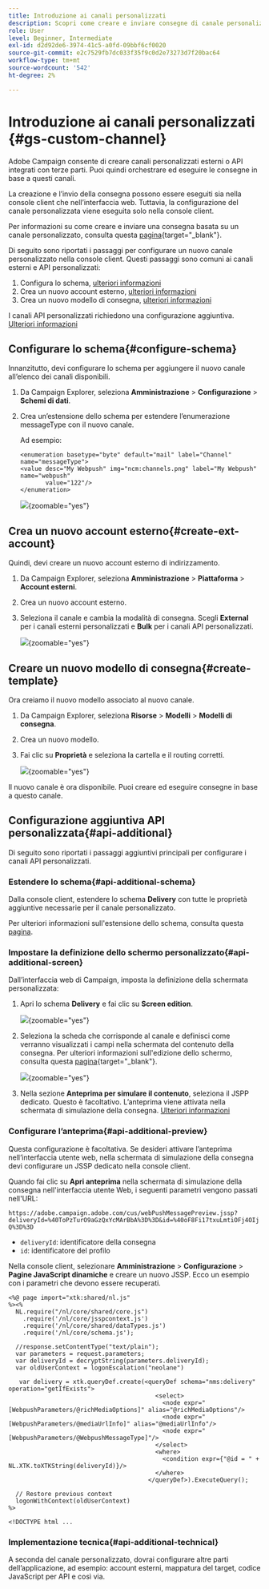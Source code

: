 ```yaml
---
title: Introduzione ai canali personalizzati
description: Scopri come creare e inviare consegne di canale personalizzate con Adobe Campaign Web
role: User
level: Beginner, Intermediate
exl-id: d2d92de6-3974-41c5-a0fd-09bbf6cf0020
source-git-commit: e2c7529fb7dc033f35f9c0d2e73273d7f20bac64
workflow-type: tm+mt
source-wordcount: '542'
ht-degree: 2%

---
```


# Introduzione ai canali personalizzati {#gs-custom-channel}

Adobe Campaign consente di creare canali personalizzati esterni o API integrati con terze parti. Puoi quindi orchestrare ed eseguire le consegne in base a questi canali.

La creazione e l’invio della consegna possono essere eseguiti sia nella console client che nell’interfaccia web. Tuttavia, la configurazione del canale personalizzata viene eseguita solo nella console client.

Per informazioni su come creare e inviare una consegna basata su un canale personalizzato, consulta questa [pagina](https://experienceleague.adobe.com/docs/campaign-web/v8/msg/gs-custom-channel.html){target="_blank"}.

Di seguito sono riportati i passaggi per configurare un nuovo canale personalizzato nella console client. Questi passaggi sono comuni ai canali esterni e API personalizzati:

1. Configura lo schema, [ulteriori informazioni](#configure-schema)
1. Crea un nuovo account esterno, [ulteriori informazioni](#create-ext-account)
1. Crea un nuovo modello di consegna, [ulteriori informazioni](#create-template)

I canali API personalizzati richiedono una configurazione aggiuntiva. [Ulteriori informazioni](#api-additional)

## Configurare lo schema{#configure-schema}

Innanzitutto, devi configurare lo schema per aggiungere il nuovo canale all’elenco dei canali disponibili.

1. Da Campaign Explorer, seleziona **Amministrazione** > **Configurazione** > **Schemi di dati**.

1. Crea un’estensione dello schema per estendere l’enumerazione messageType con il nuovo canale.

   Ad esempio:

   ```
   <enumeration basetype="byte" default="mail" label="Channel" name="messageType">
   <value desc="My Webpush" img="ncm:channels.png" label="My Webpush" name="webpush"
          value="122"/>
   </enumeration>
   ```

   ![](assets/cus-schema.png){zoomable="yes"}

## Crea un nuovo account esterno{#create-ext-account}

Quindi, devi creare un nuovo account esterno di indirizzamento.

1. Da Campaign Explorer, seleziona **Amministrazione** > **Piattaforma** > **Account esterni**.

1. Crea un nuovo account esterno.

1. Seleziona il canale e cambia la modalità di consegna. Scegli **External** per i canali esterni personalizzati e **Bulk** per i canali API personalizzati.

   ![](assets/cus-ext-account.png){zoomable="yes"}

## Creare un nuovo modello di consegna{#create-template}

Ora creiamo il nuovo modello associato al nuovo canale.

1. Da Campaign Explorer, seleziona **Risorse** > **Modelli** > **Modelli di consegna**.

1. Crea un nuovo modello.

1. Fai clic su **Proprietà** e seleziona la cartella e il routing corretti.

   ![](assets/cus-template.png){zoomable="yes"}

Il nuovo canale è ora disponibile. Puoi creare ed eseguire consegne in base a questo canale.

## Configurazione aggiuntiva API personalizzata{#api-additional}

Di seguito sono riportati i passaggi aggiuntivi principali per configurare i canali API personalizzati.

### Estendere lo schema{#api-additional-schema}

Dalla console client, estendere lo schema **Delivery** con tutte le proprietà aggiuntive necessarie per il canale personalizzato.

Per ulteriori informazioni sull&#39;estensione dello schema, consulta questa [pagina](../dev/extend-schema.md).

### Impostare la definizione dello schermo personalizzato{#api-additional-screen}

Dall’interfaccia web di Campaign, imposta la definizione della schermata personalizzata:

1. Apri lo schema **Delivery** e fai clic su **Screen edition**.

   ![](assets/cus-schema2.png){zoomable="yes"}

1. Seleziona la scheda che corrisponde al canale e definisci come verranno visualizzati i campi nella schermata del contenuto della consegna. Per ulteriori informazioni sull&#39;edizione dello schermo, consulta questa [pagina](https://experienceleague.adobe.com/docs/campaign-web/v8/conf/schemas.html#fields){target="_blank"}.

   ![](assets/cus-schema3.png){zoomable="yes"}

1. Nella sezione **Anteprima per simulare il contenuto**, seleziona il JSPP dedicato. Questo è facoltativo. L’anteprima viene attivata nella schermata di simulazione della consegna. [Ulteriori informazioni](#api-additional-preview)

### Configurare l’anteprima{#api-additional-preview}

Questa configurazione è facoltativa. Se desideri attivare l’anteprima nell’interfaccia utente web, nella schermata di simulazione della consegna devi configurare un JSSP dedicato nella console client.

Quando fai clic su **Apri anteprima** nella schermata di simulazione della consegna nell&#39;interfaccia utente Web, i seguenti parametri vengono passati nell&#39;URL:

`https://adobe.campaign.adobe.com/cus/webPushMessagePreview.jssp?deliveryId=%40ToPzTurO9aGzQxYcMArBbA%3D%3D&id=%40oF8Fi17txuLmtiOFj4OIjQ%3D%3D`

* `deliveryId`: identificatore della consegna
* `id`: identificatore del profilo

Nella console client, selezionare **Amministrazione** > **Configurazione** > **Pagine JavaScript dinamiche** e creare un nuovo JSSP. Ecco un esempio con i parametri che devono essere recuperati.

```
<%@ page import="xtk:shared/nl.js"
%><%
  NL.require("/nl/core/shared/core.js")
    .require('/nl/core/jsspcontext.js')
    .require('/nl/core/shared/dataTypes.js')
    .require('/nl/core/schema.js');
    
  //response.setContentType("text/plain");
  var parameters = request.parameters;
  var deliveryId = decryptString(parameters.deliveryId);
  var oldUserContext = logonEscalation("neolane")
  
   var delivery = xtk.queryDef.create(<queryDef schema="nms:delivery" operation="getIfExists">
                                         <select>
                                           <node expr="[WebpushParameters/@richMediaOptions]" alias="@richMediaOptions"/>
                                           <node expr="[WebpushParameters/@mediaUrlInfo]" alias="@mediaUrlInfo"/>
                                           <node expr="[WebpushParameters/@WebpushMessageType]"/>
                                         </select>
                                         <where>
                                           <condition expr={"@id = " + NL.XTK.toXTKString(deliveryId)}/>
                                         </where>
                                       </queryDef>).ExecuteQuery();

  // Restore previous context
  logonWithContext(oldUserContext)
%>

<!DOCTYPE html ...
```

### Implementazione tecnica{#api-additional-technical}

A seconda del canale personalizzato, dovrai configurare altre parti dell’applicazione, ad esempio: account esterni, mappatura del target, codice JavaScript per API e così via.

